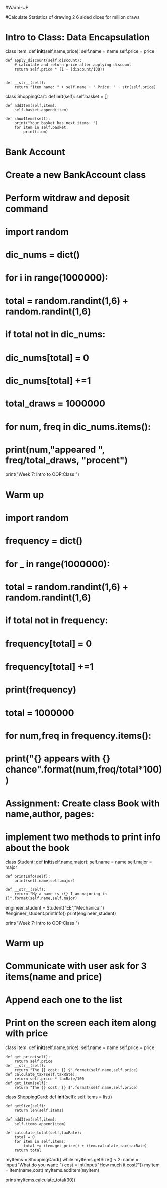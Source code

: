 
#Warm-UP

#Calculate Statistics of drawing 2 6 sided dices for million draws



# Intro to Class: Data Encapsulation
class Item:
    def __init__(self,name,price):
        self.name = name
        self.price = price
    
    def apply_discount(self,discount):
        # calculate and return price after applying discount
        return self.price * (1 - (discount/100))


    def __str__(self):
        return "Item name: " + self.name + " Price: " + str(self.price)


class ShoppingCart:
    def __init__(self):
        self.basket = []

    def addItem(self,item):
        self.basket.append(item)

    def showItems(self):
        print("Your basket has next items: ")
        for item in self.basket:
            print(item)





# Bank Account
# Create a new BankAccount class
# Perform witdraw and deposit command

























# import random


# dic_nums = dict()

# for i in range(1000000):
#     total = random.randint(1,6) + random.randint(1,6)
#     if total not in dic_nums:
#         dic_nums[total] = 0

#     dic_nums[total] +=1

# total_draws = 1000000
# for num, freq in dic_nums.items():
#     print(num,"appeared ", freq/total_draws, "procent")


print("Week 7: Intro to OOP:Class ")

# Warm up
# import random
# frequency = dict()
# for _ in range(1000000):
#     total = random.randint(1,6) + random.randint(1,6)
#     if total not in frequency:
#         frequency[total] = 0

#     frequency[total] +=1

# print(frequency)

# total = 1000000

# for num,freq in frequency.items():
#     print("{} appears with {} chance".format(num,freq/total*100))



# Assignment: Create class Book with name,author, pages:
# implement two methods to print info about the book
class Student:
    def __init__(self,name,major):
        self.name = name
        self.major = major

    def printInfo(self):
        print(self.name,self.major)

    def __str__(self):
        return "My a name is :{} I am majoring in {}".format(self.name,self.major)
        
engineer_student = Student("EE","Mechanical")
#engineer_student.printInfo()
print(engineer_student)


print("Week 7: Intro to OOP:Class ")

# Warm up

# Communicate with user ask for 3 items(name and price)
# Append each one to the list
# Print on the screen each item along with price

class Item:
    def __init__(self,name,price):
        self.name = name
        self.price = price

    def get_price(self):
        return self.price
    def __str__(self):
        return "The {} cost: {} $".format(self.name,self.price)
    def calculate_tax(self,taxRate):
        return self.price * taxRate/100
    def get_item(self):
        return "The {} cost: {} $".format(self.name,self.price)
        
class ShoppingCard:
    def __init__(self):
        self.items = list()

    def getSize(self):
        return len(self.items)

    def addItem(self,item):
        self.items.append(item)

    def calculate_total(self,taxRate):
        total = 0  
        for item in self.items:
            total += item.get_price() + item.calculate_tax(taxRate)
        return total
        
myItems = ShoppingCard()
while myItems.getSize() < 2:
    name = input("What do you want: ")
    cost = int(input("How much it cost?"))
    myItem = Item(name,cost)
    myItems.addItem(myItem)

print(myItems.calculate_total(30))

